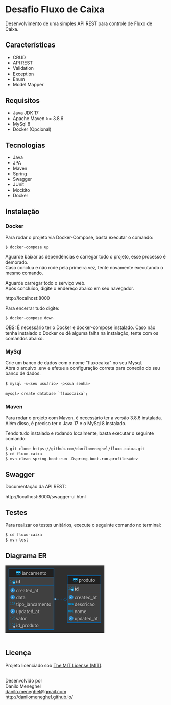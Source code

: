 # Desafio Fluxo de Caixa

Desenvolvimento de uma simples API REST para controle de Fluxo de Caixa.

## Características

- CRUD
- API REST
- Validation
- Exception
- Enum
- Model Mapper

## Requisitos

- Java JDK 17
- Apache Maven >= 3.8.6
- MySql 8
- Docker (Opcional)

## Tecnologias

- Java
- JPA
- Maven
- Spring
- Swagger
- JUnit
- Mockito
- Docker

## Instalação

### Docker

Para rodar o projeto via Docker-Compose, basta executar o comando:

```
$ docker-compose up
```

Aguarde baixar as dependências e carregar todo o projeto, esse processo é demorado. <br>
Caso conclua e não rode pela primeira vez, tente novamente executando o mesmo comando. <br>

Aguarde carregar todo o serviço web. <br>
Após concluído, digite o endereço abaixo em seu navegador. <br>

http://localhost:8000

Para encerrar tudo digite:

```
$ docker-compose down
```

OBS: É necessário ter o Docker e docker-compose instalado.
Caso não tenha instalado o Docker ou dê alguma falha na instalação, tente com os comandos abaixo.

### MySql
Crie um banco de dados com o nome "fluxocaixa" no seu Mysql.<br>
Abra o arquivo .env e efetue a configuração correta para conexão do seu banco de dados.<br>

```
$ mysql -u<seu usuário> -p<sua senha>

mysql> create database `fluxocaixa`;
```

### Maven

Para rodar o projeto com Maven, é necessário ter a versão 3.8.6 instalada.<br>
Além disso, é preciso ter o Java 17 e o MySql 8 instalado.<br>

Tendo tudo instalado e rodando localmente, basta executar o seguinte comando:

```
$ git clone https://github.com/danilomeneghel/fluxo-caixa.git
$ cd fluxo-caixa
$ mvn clean spring-boot:run -Dspring-boot.run.profiles=dev
```

## Swagger 

Documentação da API REST: <br>

http://localhost:8000/swagger-ui.html

## Testes

Para realizar os testes unitários, execute o seguinte comando no terminal:

```
$ cd fluxo-caixa
$ mvn test
```

## Diagrama ER

![Screenshots](diagrama_er.png) <br><br>

## Licença

Projeto licenciado sob <a href="LICENSE">The MIT License (MIT)</a>.<br><br>


Desenvolvido por<br>
Danilo Meneghel<br>
danilo.meneghel@gmail.com<br>
http://danilomeneghel.github.io/<br>
